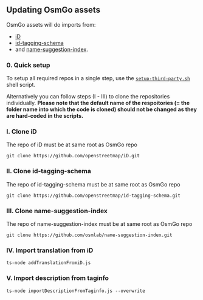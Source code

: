 ## Updating OsmGo assets

OsmGo assets will do imports from:

-   [iD]
-   [id-tagging-schema]
-   and [name-suggestion-index].

### 0. Quick setup

To setup all required repos in a single step, use the [`setup-third-party.sh`](./setup-third-party.sh) shell script.

Alternatively you can follow steps (I - III) to clone the repositories individually.
**Please note that the default name of the respoitories (= the folder name into which the code is cloned) should not be changed as they are hard-coded in the scripts.**

### I. Clone iD

The repo of iD must be at same root as OsmGo repo

`git clone https://github.com/openstreetmap/iD.git`

### II. Clone id-tagging-schema

The repo of id-tagging-schema must be at same root as OsmGo repo

`git clone https://github.com/openstreetmap/id-tagging-schema.git`

### III. Clone name-suggestion-index

The repo of name-suggestion-index must be at same root as OsmGo repo

`git clone https://github.com/osmlab/name-suggestion-index.git`

### IV. Import translation from iD

`ts-node addTranslationFromiD.js`

### V. Import description from taginfo

`ts-node importDescriptionFromTaginfo.js --overwrite`

[id]: https://github.com/openstreetmap/iD
[id-tagging-schema]: https://github.com/openstreetmap/id-tagging-schema
[name-suggestion-index]: https://github.com/osmlab/name-suggestion-index
